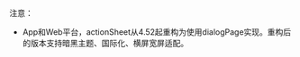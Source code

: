 <!-- ## uni.showActionSheet(options) @showactionsheet -->

<!-- UTSAPIJSON.showActionSheet.name -->

<!-- UTSAPIJSON.showActionSheet.description -->

<!-- UTSAPIJSON.showActionSheet.compatibility -->

<!-- UTSAPIJSON.showActionSheet.param -->

<!-- UTSAPIJSON.showActionSheet.returnValue -->

<!-- UTSAPIJSON.showActionSheet.example -->

<!-- UTSAPIJSON.showActionSheet.tutorial -->

注意：
- App和Web平台，actionSheet从4.52起重构为使用dialogPage实现。重构后的版本支持暗黑主题、国际化、横屏宽屏适配。

<!-- ## uni.hideActionSheet() @hideactionsheet -->

<!-- UTSAPIJSON.hideActionSheet.name -->

<!-- UTSAPIJSON.hideActionSheet.description -->

<!-- UTSAPIJSON.hideActionSheet.compatibility -->

<!-- UTSAPIJSON.hideActionSheet.param -->

<!-- UTSAPIJSON.hideActionSheet.returnValue -->

<!-- UTSAPIJSON.hideActionSheet.example -->

<!-- UTSAPIJSON.hideActionSheet.tutorial -->

<!-- UTSAPIJSON.showActionSheet.example -->

<!-- UTSAPIJSON.general_type.name -->

<!-- UTSAPIJSON.general_type.param -->